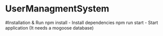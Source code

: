 # UserManagmentSystem
#Installation & Run
npm install - Install dependencies
npm run start - Start application (It needs a mogoose database)
